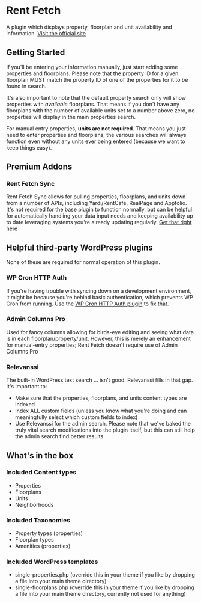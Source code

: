 # Rent Fetch

A plugin which displays property, floorplan and unit availability and information.
[Visit the official site](https://rentfetch.io)

## Getting Started

If you'll be entering your information manually, just start adding some properties and floorplans. Please note that the property ID for a given floorplan MUST match the property ID of one of the properties for it to be found in search.

It's also important to note that the default property search only will show properties with _available_ floorplans. That means if you don't have any floorplans with the number of available units set to a number above zero, no properties will display in the main properties search.

For manual entry properties, **units are not required**. That means you just need to enter properties and floorplans; the various searches will always function even without any units ever being entered (because we want to keep things easy).

## Premium Addons

### Rent Fetch Sync

Rent Fetch Sync allows for pulling properties, floorplans, and units down from a number of APIs, including Yardi/RentCafe, RealPage and Appfolio. It's not required for the base plugin to function normally, but can be helpful for automatically handling your data input needs and keeping availability up to date leveraging systems you're already updating regularly. [Get that right here](https://rentfetch.io)

## Helpful third-party WordPress plugins

None of these are required for normal operation of this plugin.

### WP Cron HTTP Auth

If you're having trouble with syncing down on a development environment, it might be because you're behind basic authentication, which prevents WP Cron from running. Use the [WP Cron HTTP Auth plugin](https://wordpress.org/plugins/wp-cron-http-auth/) to fix that.

### Admin Columns Pro

Used for fancy columns allowing for birds-eye editing and seeing what data is in each floorplan/property/unit. However, this is merely an enhancement for manual-entry properties; Rent Fetch doesn't require use of Admin Columns Pro

### Relevanssi

The built-in WordPress text search ... isn't good. Relevanssi fills in that gap. It's important to:

-   Make sure that the properties, floorplans, and units content types are indexed
-   Index ALL custom fields (unless you know what you're doing and can meaningfully select which custom fields to index)
-   Use Relevanssi for the admin search. Please note that we've baked the truly vital search modifications into the plugin itself, but this can still help the admin search find better results.

## What's in the box

### Included Content types

-   Properties
-   Floorplans
-   Units
-   Neighborhoods

### Included Taxonomies

-   Property types (properties)
-   Floorplan types
-   Amenities (properties)

### Included WordPress templates

-   single-properties.php (override this in your theme if you like by dropping a file into your main theme directory)
-   single-floorplans.php (override this in your theme if you like by dropping a file into your main theme directory, currently not used for anything)
